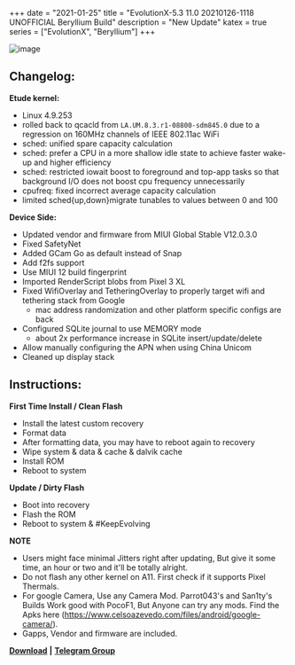 +++
date = "2021-01-25"
title = "EvolutionX-5.3 11.0 20210126-1118 UNOFFICIAL Beryllium Build"
description = "New Update"
katex = true
series = ["EvolutionX", "Beryllium"]
+++

![image](https://pbs.twimg.com/profile_banners/1106906709786656768/1610373686/1500x500)

## Changelog:
**Etude kernel:**
* Linux 4.9.253
* rolled back to qcacld from `LA.UM.8.3.r1-08800-sdm845.0` due to a regression on 160MHz channels of IEEE 802.11ac WiFi
* sched: unified spare capacity calculation
* sched: prefer a CPU in a more shallow idle state to achieve faster wake-up and higher efficiency
* sched: restricted iowait boost to foreground and top-app tasks so that background I/O does not boost cpu frequency unnecessarily
* cpufreq: fixed incorrect average capacity calculation
* limited sched{up,down}migrate tunables to values between 0 and 100

**Device Side:**
* Updated vendor and firmware from MIUI Global Stable V12.0.3.0
* Fixed SafetyNet
* Added GCam Go as default instead of Snap
* Add f2fs support
* Use MIUI 12 build fingerprint
* Imported RenderScript blobs from Pixel 3 XL
* Fixed WifiOverlay and TetheringOverlay to properly target wifi and tethering stack from Google
    * mac address randomization and other platform specific configs are back
* Configured SQLite journal to use MEMORY mode
    * about 2x performance increase in SQLite insert/update/delete
* Allow manually configuring the APN when using China Unicom
* Cleaned up display stack

## Instructions:
**First Time Install / Clean Flash**
* Install the latest custom recovery
* Format data
* After formatting data, you may have to reboot again to recovery
* Wipe system & data & cache & dalvik cache
* Install ROM
* Reboot to system

**Update / Dirty Flash**
* Boot into recovery
* Flash the ROM
* Reboot to system & #KeepEvolving

**NOTE**
* Users might face minimal Jitters right after updating, But give it some time, an hour or two and it'll be totally alright.
* Do not flash any other kernel on A11. First check if it supports Pixel Thermals.
* For google Camera, Use any Camera Mod. Parrot043's and San1ty's Builds Work good with PocoF1, But Anyone can try any mods. Find the Apks here (https://www.celsoazevedo.com/files/android/google-camera/).
* Gapps, Vendor and firmware are included.

[**Download**](http://dl.lakshaygarg.in/ROMs/Beryllium/EvolutionX) **|** [**Telegram Group**](https://t.me/uoEvoXPocoF1)
